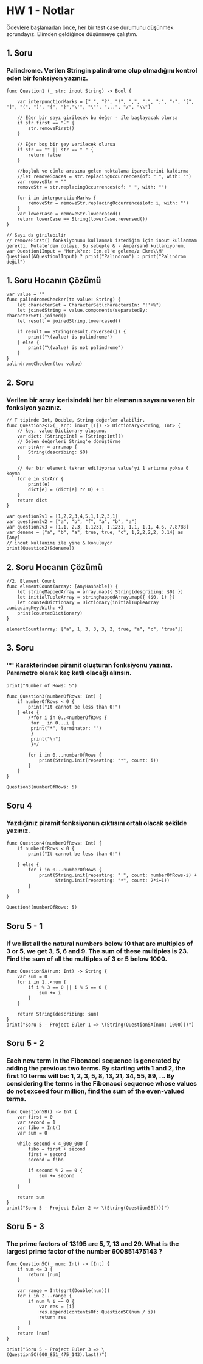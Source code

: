 # HW 1 - Notlar

Ödevlere başlamadan önce, her bir test case durumunu düşünmek zorundayız. Elimden geldiğince düşünmeye çalıştım.

## 1. Soru

### Palindrome. Verilen Stringin palindrome olup olmadığını kontrol eden bir fonksiyon yazınız.

```
func Question1 (_ str: inout String) -> Bool {
    
    var interpunctionMarks = [".", "?", "!", ",", ":", ";", "-", "[", "]", "(", ")", "{", "}","\'", "\"", "...", "/", "\\"]
    
    // Eğer bir sayı girilecek bu değer - ile başlayacak olursa
    if str.first == "-" {
        str.removeFirst()
    }
    
    // Eğer boş bir şey verilecek olursa
    if str == "" || str == " " {
        return false
    }
    
    //boşluk ve cümle arasına gelen noktalama işaretlerini kaldırma
    //let removeSpaces = str.replacingOccurrences(of: " ", with: "")
    var removeStr = ""
    removeStr = str.replacingOccurrences(of: " ", with: "")
    
    for i in interpunctionMarks {
        removeStr = removeStr.replacingOccurrences(of: i, with: "")
    }
    var lowerCase = removeStr.lowercased()
    return lowerCase == String(lowerCase.reversed())
}

// Sayı da girilebilir
// removeFirst() fonksiyonunu kullanmak istediğim için inout kullanmam gerekti. Mutate'den dolayı. Bu sebeple & - Ampersand kullanıyorum.
var Question1Input = "Mer,k?ez: E;m.el'e geleme/z Ekre\\M"
Question1(&Question1Input) ? print("Palindrom") : print("Palindrom değil")
```

## 1. Soru Hocanın Çözümü

```
var value = ""
func palindromeChecker(to value: String) {
    let characterSet = CharacterSet(charactersIn: "!'+%")
    let joinedString = value.components(separatedBy: characterSet).joined()
    let result = joinedString.lowercased()
    
    if result == String(result.reversed()) {
        print("\(value) is palindrome")
    } else {
        print("\(value) is not palindrome")
    }
}
palindromeChecker(to: value)
```

## 2. Soru

### Verilen bir array içerisindeki her bir elemanın sayısını veren bir fonksiyon yazınız.

```
// T tipinde Int, Double, String değerler alabilir.
func Question2<T>(_ arr: inout [T]) -> Dictionary<String, Int> {
    // key, value Dictionary oluşumu.
    var dict: [String:Int] = [String:Int]()
    // Gelen değerleri String'e dönüştürme
    var strArr = arr.map {
        String(describing: $0)
    }
    
    // Her bir element tekrar ediliyorsa value'yi 1 artırma yoksa 0 koyma
    for e in strArr {
        print(e)
        dict[e] = (dict[e] ?? 0) + 1
    }
    return dict
}

var question2v1 = [1,2,2,3,4,5,1,1,2,3,1]
var question2v2 = ["a", "b", "f", "a", "b", "a"]
var question2v3 = [1.1, 2.3, 1.1231, 1.1231, 1.1, 1.1, 4.6, 7.8788]
var deneme = ["a", "b", "a", true, true, "c", 1,2,2,2,2, 3.14] as [Any]
// inout kullanımı ile yine & konuluyor
print(Question2(&deneme))
```

## 2. Soru Hocanın Çözümü

```
//2. Element Count
func elementCount(array: [AnyHashable]) {
    let stringMappedArray = array.map({ String(describing: $0) })
    let initialTupleArray = stringMappedArray.map({ ($0, 1) })
    let countedDictionary = Dictionary(initialTupleArray ,uniquingKeysWith: +)
    print(countedDictionary)
}

elementCount(array: ["a", 1, 3, 3, 3, 2, true, "a", "c", "true"])
```

## 3. Soru

### '*' Karakterinden piramit oluşturan fonksiyonu yazınız. Parametre olarak kaç katlı olacağı alınsın.

```
print("Number of Rows: 5")

func Question3(numberOfRows: Int) {
    if numberOfRows < 0 {
        print("It cannot be less than 0!")
    } else {
        /*for i in 0..<numberOfRows {
         for _ in 0...i {
         print("*", terminator: "")
         }
         print("\n")
         }*/
        
        for i in 0...numberOfRows {
            print(String.init(repeating: "*", count: i))
        }
    }
}

Question3(numberOfRows: 5)
```

## Soru 4 

### Yazdığınız piramit fonksiyonun çıktısını ortalı olacak şekilde yazınız.

```
func Question4(numberOfRows: Int) {
    if numberOfRows < 0 {
        print("It cannot be less than 0!")
        
    } else {
        for i in 0...numberOfRows {
            print(String.init(repeating: " ", count: numberOfRows-i) +
                  String.init(repeating: "*", count: 2*i+1))
        }
    }
}

Question4(numberOfRows: 5)
```

## Soru 5 - 1 

### If we list all the natural numbers below 10 that are multiples of 3 or 5, we get 3, 5, 6 and 9. The sum of these multiples is 23. Find the sum of all the multiples of 3 or 5 below 1000.

```
func Question5A(num: Int) -> String {
    var sum = 0
    for i in 1..<num {
        if i % 3 == 0 || i % 5 == 0 {
            sum += i
        }
    }
    
    return String(describing: sum)
}
print("Soru 5 - Project Euler 1 => \(String(Question5A(num: 1000)))")
```

## Soru 5 - 2

###  Each new term in the Fibonacci sequence is generated by adding the previous two terms. By starting with 1 and 2, the first 10 terms will be: 1, 2, 3, 5, 8, 13, 21, 34, 55, 89, ... By considering the terms in the Fibonacci sequence whose values do not exceed four million, find the sum of the even-valued terms.

```
func Question5B() -> Int {
    var first = 0
    var second = 1
    var fibo = Int()
    var sum = 0
    
    while second < 4_000_000 {
        fibo = first + second
        first = second
        second = fibo
        
        if second % 2 == 0 {
            sum += second
        }
    }
    
    return sum
}
print("Soru 5 - Project Euler 2 => \(String(Question5B()))")
```

## Soru 5 - 3

### The prime factors of 13195 are 5, 7, 13 and 29. What is the largest prime factor of the number 600851475143 ?

```
func Question5C(_ num: Int) -> [Int] {
    if num <= 3 {
        return [num]
    }
    
    var range = Int(sqrt(Double(num)))
    for i in 2...range {
        if num % i == 0 {
            var res = [i]
            res.append(contentsOf: Question5C(num / i))
            return res
        }
    }
    return [num]
}

print("Soru 5 - Project Euler 3 => \(Question5C(600_851_475_143).last!)")
```
